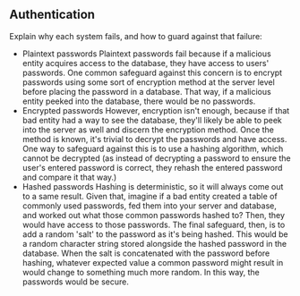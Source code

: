 ## Authentication
Explain why each system fails, and how to guard against that failure:
- Plaintext passwords
Plaintext passwords fail because if a malicious entity acquires access to the database, they have access to users' passwords.
One common safeguard against this concern is to encrypt passwords using some sort of encryption method at the server level
before placing the password in a database.
That way, if a malicious entity peeked into the database, there would be no passwords.
- Encrypted passwords
However, encryption isn't enough, because if that bad entity had a way to see the database, they'll likely be able to peek into the server as well and discern the encryption method. Once the method is known, it's trivial to decrypt the passwords and have access.
One way to safeguard against this is to use a hashing algorithm, which cannot be decrypted (as instead of decrypting a password
to ensure the user's entered password is correct, they rehash the entered password and compare it that way.)
- Hashed passwords
Hashing is deterministic, so it will always come out to a same result. Given that, imagine if a bad entity created a table of commonly used passwords, fed them into your server and database, and worked out what those common passwords hashed to? Then, they
would have access to those passwords.
The final safeguard, then, is to add a random 'salt' to the password as it's being hashed. This would be a random character string stored alongside the hashed password in the database. When the salt is concatenated with the password before hashing, whatever expected value a common password might result in would change to something much more random. In this way, the passwords would be secure.

